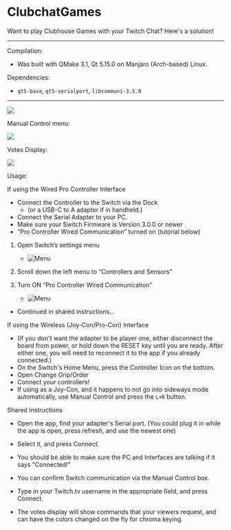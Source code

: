 # ClubchatGames
Want to play Clubhouse Games with your Twitch Chat? Here's a solution!

---

Compilation:

- Was built with QMake 3.1, Qt 5.15.0 on Manjaro (Arch-based) Linux.

Dependencies:

- `qt5-base`,  `qt5-serialport`, `libcommuni-3.5.0`

---

![](https://i.imgur.com/7kJdsYt.png) 

Manual Control menu:

![](https://i.imgur.com/YXXsK5g.png) 

Votes Display:

![](https://i.imgur.com/CByo5dw.png) 

Usage:

If using the Wired Pro Controller Interface

 - Connect the Controller to the Switch via the Dock
    - (or a USB-C to A adapter if in handheld.)
 - Connect the Serial Adapter to your PC.
 - Make sure your Switch Firmware is Version 3.0.0 or newer
 -  “Pro Controller Wired Communication” turned on (tutorial below)

1. Open Switch’s settings menu

	* ![Menu](https://i.imgur.com/mcRSoxQ.png  "Menu")

2. Scroll down the left menu to “Controllers and Sensors”
3. Turn ON “Pro Controller Wired Communication”

	* ![Menu](https://i.imgur.com/7wKqBeJ.png  "Menu")
	
 - Continued in shared instructions...

 
If using the Wireless (Joy-Con/Pro-Con) Interface

 - (If you don't want the adapter to be player one, either disconnect the board from power, or hold down the RESET key until you are ready. After either one, you will need to reconnect it to the app if you already connected.)
 - On the Switch's Home Menu, press the Controller Icon on the bottom.
 - Open Change Grip/Order
 - Connect your controllers!
 - If using as a Joy-Con, and it happens to not go into sideways mode automatically, use Manual Control and press the `L+R` button.
 
 
 Shared Instructions
 
 - Open the app, find your adapter's Serial port. (You could plug it in while the app is open, press refresh, and use the newest one)
 
 - Select it, and press Connect.
 
 - You should be able to make sure the PC and Interfaces are talking if it says "Connected!" 
 
 - You can confirm Switch communication via the Manual Control box.
 
 - Type in your Twitch.tv username in the appropriate field, and press Connect.
 
 - The votes display will show commands that your viewers request, and can have the colors changed on the fly for chroma keying.
 
